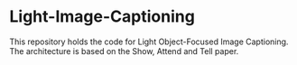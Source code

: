 # Light-Image-Captioning
This repository holds the code for Light Object-Focused Image Captioning. The architecture is based on the Show, Attend and Tell paper.
